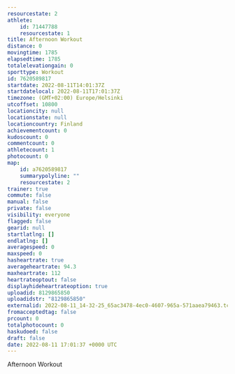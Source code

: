 ```yaml
---
resourcestate: 2
athlete:
    id: 71447788
    resourcestate: 1
title: Afternoon Workout
distance: 0
movingtime: 1785
elapsedtime: 1785
totalelevationgain: 0
sporttype: Workout
id: 7620589817
startdate: 2022-08-11T14:01:37Z
startdatelocal: 2022-08-11T17:01:37Z
timezone: (GMT+02:00) Europe/Helsinki
utcoffset: 10800
locationcity: null
locationstate: null
locationcountry: Finland
achievementcount: 0
kudoscount: 0
commentcount: 0
athletecount: 1
photocount: 0
map:
    id: a7620589817
    summarypolyline: ""
    resourcestate: 2
trainer: true
commute: false
manual: false
private: false
visibility: everyone
flagged: false
gearid: null
startlatlng: []
endlatlng: []
averagespeed: 0
maxspeed: 0
hasheartrate: true
averageheartrate: 94.3
maxheartrate: 112
heartrateoptout: false
displayhideheartrateoption: true
uploadid: 8129865850
uploadidstr: "8129865850"
externalid: 2022-08-11_14-32-25_65ac3478-4ec0-4607-965a-571aaea79463.tcx
fromacceptedtag: false
prcount: 0
totalphotocount: 0
haskudoed: false
draft: false
date: 2022-08-11 17:01:37 +0000 UTC
---
```

Afternoon Workout